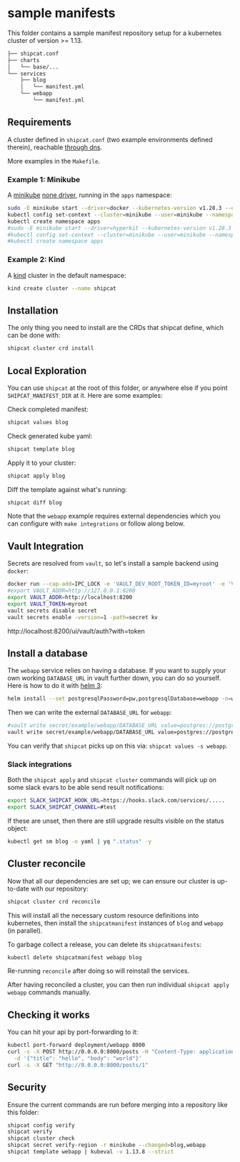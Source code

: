 # sample manifests

This folder contains a sample manifest repository setup for a kubernetes cluster of version >= 1.13.

```sh
├── shipcat.conf
├── charts
│   └── base/...
└── services
    ├── blog
    │   └── manifest.yml
    └── webapp
        └── manifest.yml
```

## Requirements
A cluster defined in `shipcat.conf` (two example environments defined therein), reachable [through dns](https://github.com/clux/kube-rs/issues/153).

More examples in the `Makefile`.

### Example 1: Minikube
A [minikube](https://github.com/kubernetes/minikube) [none driver](https://minikube.sigs.k8s.io/docs/reference/drivers/none/), running in the `apps` namespace:

```sh
sudo -E minikube start --driver=docker --kubernetes-version v1.28.3 --extra-config kubeadm.ignore-preflight-errors=SystemVerification
kubectl config set-context --cluster=minikube --user=minikube --namespace=apps minikube
kubectl create namespace apps
#sudo -E minikube start --driver=hyperkit --kubernetes-version v1.28.3 --extra-config kubeadm.ignore-preflight-errors=SystemVerification
#kubectl config set-context --cluster=minikube --user=minikube --namespace=apps minikube
#kubectl create namespace apps
```

### Example 2: Kind
A [kind](https://github.com/kubernetes-sigs/kind) cluster in the default namespace:

```sh
kind create cluster --name shipcat
```

## Installation
The only thing you need to install are the CRDs that shipcat define, which can be done with:

```sh
shipcat cluster crd install
```

## Local Exploration
You can use `shipcat` at the root of this folder, or anywhere else if you point `SHIPCAT_MANIFEST_DIR` at it. Here are some examples:

Check completed manifest:

```sh
shipcat values blog
```

Check generated kube yaml:

```sh
shipcat template blog
```

Apply it to your cluster:

```sh
shipcat apply blog
```

Diff the template against what's running:

```sh
shipcat diff blog
```

Note that the `webapp` example requires external dependencies which you can configure with `make integrations` or follow along below.


## Vault Integration
Secrets are resolved from `vault`, so let's install a sample backend using `docker`:

```sh
docker run --cap-add=IPC_LOCK -e 'VAULT_DEV_ROOT_TOKEN_ID=myroot' -e 'VAULT_DEV_LISTEN_ADDRESS=0.0.0.0:8200' -p 8200:8200 -d --rm --name vault vault:0.11.3
#export VAULT_ADDR=http://127.0.0.1:8200
export VAULT_ADDR=http://localhost:8200
export VAULT_TOKEN=myroot
vault secrets disable secret
vault secrets enable -version=1 -path=secret kv
```
http://localhost:8200/ui/vault/auth?with=token
## Install a database
The `webapp` service relies on having a database. If you want to supply your own working `DATABASE_URL` in vault further down, you can do so yourself. Here is how to do it with [helm 3](https://github.com/helm/helm/releases):

```sh
helm install --set postgresqlPassword=pw,postgresqlDatabase=webapp -n=webapp-pg stable/postgresql
```
Then we can write the external `DATABASE_URL` for `webapp`:

```sh
#vault write secret/example/webapp/DATABASE_URL value=postgres://postgres:pw#@webapp-pg-postgresql.apps/webapp
vault write secret/example/webapp/DATABASE_URL value=postgres://postgres:{dbpassword}#@webapp.cd6g4yssob1v.ca-central-1.rds.amazonaws.com/webapp
```

You can verify that `shipcat` picks up on this via: `shipcat values -s webapp`.

### Slack integrations
Both the `shipcat apply` and `shipcat cluster` commands will pick up on some slack evars to be able send result notifications:

```sh
export SLACK_SHIPCAT_HOOK_URL=https://hooks.slack.com/services/.....
export SLACK_SHIPCAT_CHANNEL=#test
```

If these are unset, then there are still upgrade results visible on the status object:

```sh
kubectl get sm blog -o yaml | yq ".status" -y
```

## Cluster reconcile
Now that all our dependencies are set up; we can ensure our cluster is up-to-date with our repository:

```sh
shipcat cluster crd reconcile
```

This will install all the necessary custom resource definitions into kubernetes, then install the `shipcatmanifest` instances of `blog` and `webapp` (in parallel).

To garbage collect a release, you can delete its `shipcatmanifests`:

```sh
kubectl delete shipcatmanifest webapp blog
```

Re-running `reconcile` after doing so will reinstall the services.

After having reconciled a cluster, you can then run individual `shipcat apply webapp` commands manually.

## Checking it works
You can hit your api by port-forwarding to it:

```sh
kubectl port-forward deployment/webapp 8000
curl -s -X POST http://0.0.0.0:8000/posts -H "Content-Type: application/json" \
  -d '{"title": "hello", "body": "world"}'
curl -s -X GET "http://0.0.0.0:8000/posts/1"
```

## Security
Ensure the current commands are run before merging into a repository like this folder:

```sh
shipcat config verify
shipcat verify
shipcat cluster check
shipcat secret verify-region -r minikube --changed=blog,webapp
shipcat template webapp | kubeval -v 1.13.8 --strict
```
